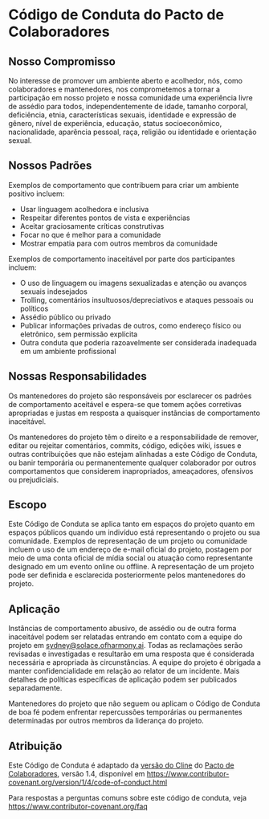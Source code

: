 # Código de Conduta do Pacto de Colaboradores

## Nosso Compromisso

No interesse de promover um ambiente aberto e acolhedor, nós, como
colaboradores e mantenedores, nos comprometemos a tornar a participação em nosso projeto e
nossa comunidade uma experiência livre de assédio para todos, independentemente de idade, tamanho
corporal, deficiência, etnia, características sexuais, identidade e expressão de gênero,
nível de experiência, educação, status socioeconômico, nacionalidade, aparência
pessoal, raça, religião ou identidade e orientação sexual.

## Nossos Padrões

Exemplos de comportamento que contribuem para criar um ambiente positivo
incluem:

- Usar linguagem acolhedora e inclusiva
- Respeitar diferentes pontos de vista e experiências
- Aceitar graciosamente críticas construtivas
- Focar no que é melhor para a comunidade
- Mostrar empatia para com outros membros da comunidade

Exemplos de comportamento inaceitável por parte dos participantes incluem:

- O uso de linguagem ou imagens sexualizadas e atenção ou
  avanços sexuais indesejados
- Trolling, comentários insultuosos/depreciativos e ataques pessoais ou políticos
- Assédio público ou privado
- Publicar informações privadas de outros, como endereço físico ou eletrônico,
  sem permissão explícita
- Outra conduta que poderia razoavelmente ser considerada inadequada em um
  ambiente profissional

## Nossas Responsabilidades

Os mantenedores do projeto são responsáveis por esclarecer os padrões de comportamento
aceitável e espera-se que tomem ações corretivas apropriadas e justas em
resposta a quaisquer instâncias de comportamento inaceitável.

Os mantenedores do projeto têm o direito e a responsabilidade de remover, editar ou
rejeitar comentários, commits, código, edições wiki, issues e outras contribuições
que não estejam alinhadas a este Código de Conduta, ou banir temporária ou
permanentemente qualquer colaborador por outros comportamentos que considerem inapropriados,
ameaçadores, ofensivos ou prejudiciais.

## Escopo

Este Código de Conduta se aplica tanto em espaços do projeto quanto em espaços públicos
quando um indivíduo está representando o projeto ou sua comunidade. Exemplos de
representação de um projeto ou comunidade incluem o uso de um endereço de e-mail oficial do projeto,
postagem por meio de uma conta oficial de mídia social ou atuação como representante designado
em um evento online ou offline. A representação de um projeto pode ser
definida e esclarecida posteriormente pelos mantenedores do projeto.

## Aplicação

Instâncias de comportamento abusivo, de assédio ou de outra forma inaceitável podem ser
relatadas entrando em contato com a equipe do projeto em sydney@solace.ofharmony.ai. Todas as reclamações
serão revisadas e investigadas e resultarão em uma resposta que
é considerada necessária e apropriada às circunstâncias. A equipe do projeto é
obrigada a manter confidencialidade em relação ao relator de um incidente.
Mais detalhes de políticas específicas de aplicação podem ser publicados separadamente.

Mantenedores do projeto que não seguem ou aplicam o Código de Conduta de boa
fé podem enfrentar repercussões temporárias ou permanentes determinadas por outros
membros da liderança do projeto.

## Atribuição

Este Código de Conduta é adaptado da [versão do Cline][cline_coc] do [Pacto de Colaboradores][homepage], versão 1.4,
disponível em https://www.contributor-covenant.org/version/1/4/code-of-conduct.html

[cline_coc]: https://github.com/cline/cline/blob/main/CODE_OF_CONDUCT.md
[homepage]: https://www.contributor-covenant.org

Para respostas a perguntas comuns sobre este código de conduta, veja
https://www.contributor-covenant.org/faq
